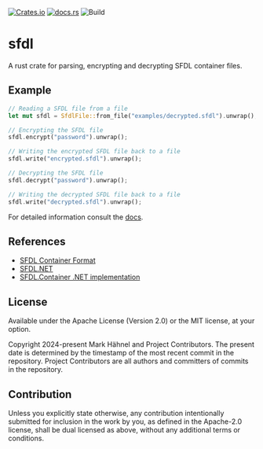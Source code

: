 <!-- THIS FILE IS GENERATED. USE `cargo readme > README.md` TO REGENERATE IT. (REQUIRED `cargo-readme`) -->

[![Crates.io](https://img.shields.io/crates/v/sfdl.svg?style=flat-square)](https://crates.io/crates/sfdl) [![docs.rs](https://img.shields.io/docsrs/sfdl?style=flat-square)](https://docs.rs/sfdl) ![Build](https://img.shields.io/github/actions/workflow/status/markhaehnel/sfdl/main?style=flat-square)

# sfdl

A rust crate for parsing, encrypting and decrypting SFDL container files.

## Example

```rust
// Reading a SFDL file from a file
let mut sfdl = SfdlFile::from_file("examples/decrypted.sfdl").unwrap();

// Encrypting the SFDL file
sfdl.encrypt("password").unwrap();

// Writing the encrypted SFDL file back to a file
sfdl.write("encrypted.sfdl").unwrap();

// Decrypting the SFDL file
sfdl.decrypt("password").unwrap();

// Writing the decrypted SFDL file back to a file
sfdl.write("decrypted.sfdl").unwrap();
```

For detailed information consult the [docs](https://docs.rs/sfdl).

## References

- [SFDL Container Format](https://github.com/n0ix/SFDL.NET/wiki/How-it-Works-(SFDL-File-documentation))
- [SFDL.NET](https://github.com/n0ix/SFDL.NET)
- [SFDL.Container .NET implementation](https://github.com/n0ix/SFDL.Container)

## License

Available under the Apache License (Version 2.0) or the MIT license, at your option.

Copyright 2024-present Mark Hähnel and Project Contributors. The present date is determined by the timestamp of the most recent commit in the repository. Project Contributors are all authors and committers of commits in the repository.

## Contribution

Unless you explicitly state otherwise, any contribution intentionally
submitted for inclusion in the work by you, as defined in the Apache-2.0
license, shall be dual licensed as above, without any additional terms or
conditions.
